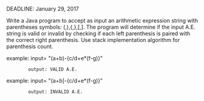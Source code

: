 DEADLINE: January 29, 2017 

   Write a Java program to accept as input an arithmetic expression string with parentheses symbols: (,),{,},[,].
   The program will determine if the input A.E. string is valid or invalid by checking if each left parenthesis is paired 
   with the correct right parenthesis. Use stack implementation algorithm for parenthesis count.

example: input= "(a+b)-{c/d+e*(f-g)}"

            output: VALID A.E.

   example: input= "(a+b]-{c/d+e*(f-g)}"

            output: INVALID A.E.
